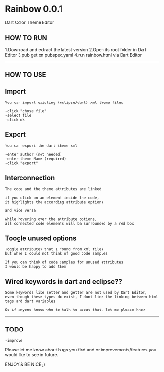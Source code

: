 Rainbow 0.0.1
=============

  Dart Color Theme Editor
    	
HOW TO RUN
----------

   1.Download and extract the latest version 
   2.Open its root folder in Dart Editor
   3.pub get on pubspec.yaml
   4.run rainbow.html via Dart Editor 

*******************************************************************************************
HOW TO USE
----------

   Import
   ------
   
    You can import existing (eclipse/dart) xml theme files
     
    -click "chose file"
    -select file
    -click ok 

   Export
   ------
   
    You can export the dart theme xml
    
    -enter author (not needed)
    -enter theme Name (required)
    -click "export"

   Interconnection
   ---------------
   
    The code and the theme attributes are linked
    
    if you click on an element inside the code, 
    it highlights the according attribute options

    and vide versa 
    
    while hovering over the attribute options,
    all connected code elements will ba surrounded by a red box 

   Toogle unused options
   ---------------------
   
    Toggle attributes that I found from xml files 
    but whre I could not think of good code samples   
   
    If you can think of code samples for unused attributes 
    I would be happy to add them
   
   Wired keywords in dart and eclipse??
   ------------------------------------
   
    Some keywords like setter and getter are not used by Dart Editor,
    even though these types do exist, I dont line the linking between html tags and dart variables
   
    So if anyone knows who to talk to about that. let me please know
    

*******************************************************************************************

TODO
----
    -improve
     
Please let me know about bugs you find and or improvements/features you would like to see in future.

ENJOY & BE NICE ;)